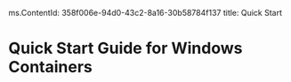 ﻿ms.ContentId: 358f006e-94d0-43c2-8a16-30b58784f137 title: Quick Start

# Quick Start Guide for Windows Containers #